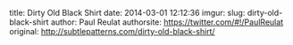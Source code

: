 title: Dirty Old Black Shirt
date: 2014-03-01 12:12:36
imgur: 
slug: dirty-old-black-shirt
author: Paul Reulat
authorsite: https://twitter.com/#!/PaulReulat
original: http://subtlepatterns.com/dirty-old-black-shirt/

